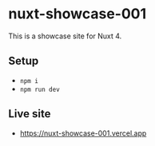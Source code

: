 # nuxt-showcase-001

This is a showcase site for Nuxt 4.

## Setup

- `npm i`
- `npm run dev`

## Live site

- https://nuxt-showcase-001.vercel.app 


